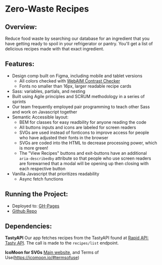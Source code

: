 # Zero-Waste Recipes

## Overview:
Reduce food waste by searching our database for an ingredient that you have getting ready to spoil in your refrigerator or pantry.  You'll get a list of delicious recipes made with that exact ingredient.

## Features:

- Design comp built on Figma, including mobile and tablet versions
    - All colors checked with [WebAIM Contrast Checker](https://webaim.org/resources/contrastchecker/)
    - Fonts no smaller than 16px, larger readable recipe cards
- Sass: variables, partials, and nesting
- Built using Agile principles and SCRUM methodology in a series of sprints
- Our team frequently employed pair programming to teach other Sass and work on Javascript together
- Semantic Accessible layout:
    - BEM for classes for easy readbility for anyone reading the code
    - All buttons inputs and icons are labeled for screen readers
    - SVGs are used instead of fonticons to improve access for people who have adjusted their fonts in the browser
    - SVGs are coded into the HTML to decrease processing power, which is more green!
    - The "View Recipes" buttons and exit-buttons have an additional `aria-describedby`
attribute so that people who use screen readers are forewarned that a modal will be opening up then closing with each respective button
- Vanilla Javascript that prioritizes readability
    - Async fetch functions

## Running the Project:
- Deployed to: [GH-Pages](link)
- [Github Repo](https://github.com/chingu-voyages/v46-tier1-team-06)

## Dependencies:

**TastyAPI**  Our app fetches recipes from the TastyAPI found at [Rapid API: Tasty API](https://rapidapi.com/apidojo/api/tasty).  The call is made to the `recipes/list` endpoint.

**IcoMoon for SVGs** [Main website](https://icomoon.io/), and Terms of Use(https://icomoon.io/#termsofuse)

